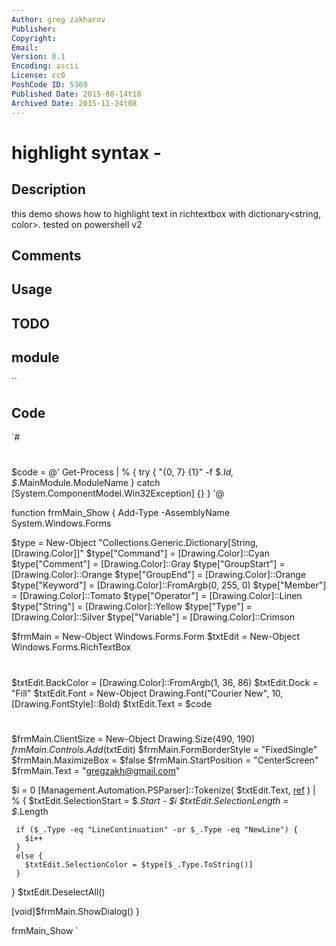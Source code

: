 ```yaml
---
Author: greg zakharov
Publisher: 
Copyright: 
Email: 
Version: 0.1
Encoding: ascii
License: cc0
PoshCode ID: 5369
Published Date: 2015-08-14t18
Archived Date: 2015-11-24t08
---
```


# highlight syntax - 

## Description

this demo shows how to highlight text in richtextbox with dictionary<string, color>. tested on powershell v2

## Comments



## Usage



## TODO



## module

``

## Code

`#
 #
 $code = @'
 Get-Process | % {
   try {
     "{0, 7} {1}" -f $_.Id, $_.MainModule.ModuleName
   }
   catch [System.ComponentModel.Win32Exception] {}
 }
 '@
 
 function frmMain_Show {
   Add-Type -AssemblyName System.Windows.Forms
 
   $type = New-Object "Collections.Generic.Dictionary[String, [Drawing.Color]]"
   $type["Command"]    = [Drawing.Color]::Cyan
   $type["Comment"]    = [Drawing.Color]::Gray
   $type["GroupStart"] = [Drawing.Color]::Orange
   $type["GroupEnd"]   = [Drawing.Color]::Orange
   $type["Keyword"]    = [Drawing.Color]::FromArgb(0, 255, 0)
   $type["Member"]     = [Drawing.Color]::Tomato
   $type["Operator"]   = [Drawing.Color]::Linen
   $type["String"]     = [Drawing.Color]::Yellow
   $type["Type"]       = [Drawing.Color]::Silver
   $type["Variable"]   = [Drawing.Color]::Crimson
 
   $frmMain = New-Object Windows.Forms.Form
   $txtEdit = New-Object Windows.Forms.RichTextBox
   #
   #
   $txtEdit.BackColor = [Drawing.Color]::FromArgb(1, 36, 86)
   $txtEdit.Dock = "Fill"
   $txtEdit.Font = New-Object Drawing.Font("Courier New", 10, [Drawing.FontStyle]::Bold)
   $txtEdit.Text = $code
   #
   #
   $frmMain.ClientSize = New-Object Drawing.Size(490, 190)
   $frmMain.Controls.Add($txtEdit)
   $frmMain.FormBorderStyle = "FixedSingle"
   $frmMain.MaximizeBox = $false
   $frmMain.StartPosition = "CenterScreen"
   $frmMain.Text = "gregzakh@gmail.com"
 
   $i = 0
   [Management.Automation.PSParser]::Tokenize(
     $txtEdit.Text,
     [ref](New-Object "Collections.ObjectModel.Collection[Management.Automation.PSParseError]")
   ) | % {
     $txtEdit.SelectionStart = $_.Start - $i
     $txtEdit.SelectionLength = $_.Length
 
     if ($_.Type -eq "LineContinuation" -or $_.Type -eq "NewLine") {
       $i++
     }
     else {
       $txtEdit.SelectionColor = $type[$_.Type.ToString()]
     }
   }
   $txtEdit.DeselectAll()
 
   [void]$frmMain.ShowDialog()
 }
 
 frmMain_Show
`

